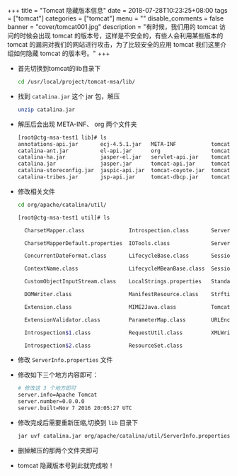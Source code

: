 +++
title = "Tomcat 隐藏版本信息"
date = 2018-07-28T10:23:25+08:00
tags = ["tomcat"]
categories = ["tomcat"]
menu = ""
disable_comments = false
banner = "cover/tomcat001.jpg"
description = "有时候，我们用的 tomcat 访问的时候会出现 tomcat 的版本号，这样是不安全的，有些人会利用某些版本的 tomcat 的漏洞对我们的网站进行攻击，为了比较安全的应用 tomcat 我们这里介绍如何隐藏 tomcat 的版本号。"
+++

- 首先切换到tomcat的lib目录下

  ```bash
  cd /usr/local/project/tomcat-msa/lib/
  ```

- 找到 `catalina.jar` 这个 jar 包，解压

  ```bash
  unzip catalina.jar
  ```

- 解压后会出现 META-INF、 org 两个文件夹

  ```bash
  [root@ctg-msa-test1 lib]# ls
  annotations-api.jar       ecj-4.5.1.jar   META-INF           tomcat-i18n-es.jar  tomcat-util-scan.jar
  catalina-ant.jar          el-api.jar      org                tomcat-i18n-fr.jar  tomcat-websocket.jar
  catalina-ha.jar           jasper-el.jar   servlet-api.jar    tomcat-i18n-ja.jar  websocket-api.jar
  catalina.jar              jasper.jar      tomcat-api.jar     tomcat-jdbc.jar
  catalina-storeconfig.jar  jaspic-api.jar  tomcat-coyote.jar  tomcat-jni.jar
  catalina-tribes.jar       jsp-api.jar     tomcat-dbcp.jar    tomcat-util.jar
  ```

- 修改相关文件

  ```bash
  cd org/apache/catalina/util/
  ```

  ```bash
  [root@ctg-msa-test1 util]# ls
  
    CharsetMapper.class              Introspection.class       ServerInfo.class
  
    CharsetMapperDefault.properties  IOTools.class             ServerInfo.properties
  
    ConcurrentDateFormat.class       LifecycleBase.class       SessionConfig.class
  
    ContextName.class                LifecycleMBeanBase.class  SessionIdGeneratorBase.class
  
    CustomObjectInputStream.class    LocalStrings.properties   StandardSessionIdGenerator.class
  
    DOMWriter.class                  ManifestResource.class    Strftime.class
  
    Extension.class                  MIME2Java.class           TomcatCSS.class
  
    ExtensionValidator.class         ParameterMap.class        URLEncoder.class
  
    Introspection$1.class            RequestUtil.class         XMLWriter.class
  
    Introspection$2.class            ResourceSet.class
  
  ```

- 修改 `ServerInfo.properties` 文件

- 修改如下三个地方内容即可：

  ```bash
  # 修改这 3 个地方即可
  server.info=Apache Tomcat
  server.number=0.0.0.0
  server.built=Nov 7 2016 20:05:27 UTC
  ```

- 修改完成后需要重新压缩,切换到 `lib` 目录下

  ```bash
  jar uvf catalina.jar org/apache/catalina/util/ServerInfo.properties
  ```
- 删掉解压的那两个文件夹即可
- tomcat 隐藏版本号到此就完成啦！

